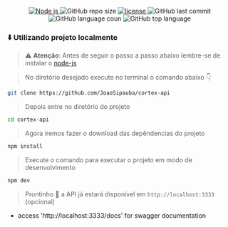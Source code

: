 <p align="center">

<a href="https://nodejs.org/en/">
 <img alt="Node js" title="node js" src="https://img.shields.io/static/v1?label=node%20js&message=javascript%20runtime%20environment&color=3B7F59&labelColor=282a36&style=flat&logo=node.js&logoColor=white" />
</a>

<img alt="GitHub repo size" title="GitHub repo size" src="https://img.shields.io/github/repo-size/JoaoSipauba/cortex-api?color=3B7F59&labelColor=282a36&logo=GitHub&logoColor=white" />

<a href="https://github.com/AntonioNarcilio/eco/blob/master/LICENSE">
 <img src="https://img.shields.io/github/license/JoaoSipauba/cortex-api?label=license&color=3B7F59&labelColor=282a36" alt="license"/>
</a>

<img alt="GitHub last commit" title="GitHub last commit" src="https://img.shields.io/github/last-commit/JoaoSipauba/cortex-api?&color=3B7F59&labelColor=282a36" />

<img alt="GitHub language coun" title="GitHub language coun" src="https://img.shields.io/github/languages/count/JoaoSipauba/cortex-api?&color=3B7F59&labelColor=282a36" />

<img alt="GitHub top language" title="GitHub top language" src="https://img.shields.io/github/languages/top/JoaoSipauba/cortex-api?&color=3B7F59&labelColor=282a36" />


</p>

### ⬇️ **Utilizando projeto localmente**

> ⚠ **Atenção**: Antes de seguir o passo a passo abaixo lembre-se de instalar o [node-js](https://nodejs.org/en/)

>No diretório desejado execute no terminal o comando abaixo 👇

~~~bash
git clone https://github.com/JoaoSipauba/cortex-api
~~~

> Depois entre no diretório do projeto
~~~bash
cd cortex-api
~~~

> Agora iremos fazer o download das depêndencias do projeto
~~~bash
npm install
~~~

> Execute o comando para executar o projeto em modo de desenvolvimento
~~~bash
npm dev
~~~

> Prontinho 🎊 a API já estará disponível em
`http://localhost:3333` (opcional)

- access 'http://localhost:3333/docs' for swagger documentation
